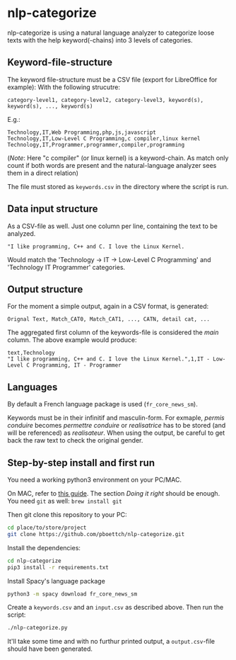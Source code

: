 # nlp-categorize
nlp-categorize is using a natural language analyzer to categorize loose texts
with the help keyword(-chains) into 3 levels of categories.

## Keyword-file-structure

The keyword file-structure must be a CSV file (export for LibreOffice for example):
With the following strucutre:

```CSV
category-level1, category-level2, category-level3, keyword(s), keyword(s), ..., keyword(s)
```

E.g.:

```CSV
Technology,IT,Web Programming,php,js,javascript
Technology,IT,Low-Level C Programming,c compiler,linux kernel
Technology,IT,Programmer,programmer,compiler,programming
```

(*Note*: Here "c compiler" (or linux kernel) is a keyword-chain. As match only
count if both words are present and the natural-language analyzer sees them in
a direct relation)

The file must stored as `keywords.csv` in the directory where the script is run.

## Data input structure

As a CSV-file as well. Just one column per line, containing the text to be analyzed.

```CSV
"I like programming, C++ and C. I love the Linux Kernel.
```

Would match the 'Technology -> IT -> Low-Level C Programming' and 'Technology
IT Programmer' categories.

## Output structure

For the moment a simple output, again in a CSV format, is generated:

```CSV
Orignal Text, Match_CAT0, Match_CAT1, ..., CATN, detail cat, ...
```

The aggregated first column of the keywords-file is considered the _main_ column. The
above example would produce:

```CSV
text,Technology
"I like programming, C++ and C. I love the Linux Kernel.",1,IT - Low-Level C Programming, IT - Programmer
```
## Languages

By default a French language package is used (`fr_core_news_sm`).

Keywords must be in their infinitif and masculin-form. For exmaple, *permis
conduire* becomes *permettre conduire* or *realisatrice* has to be stored (and
will be referenced) as *realisateur*. When using the output, be careful to get back
the raw text to check the original gender.

## Step-by-step install and first run

You need a working python3 environment on your PC/MAC.

On MAC, refer to [this guide](https://docs.python-guide.org/starting/install3/osx/). The section
*Doing it right* should be enough. You need `git` as well: `brew install git`

Then git clone this repository to your PC:

```Bash
cd place/to/store/project
git clone https://github.com/pboettch/nlp-categorize.git
```

Install the dependencies:

```Bash
cd nlp-categorize
pip3 install -r requirements.txt
```

Install Spacy's language package
```Bash
python3 -m spacy download fr_core_news_sm
```

Create a `keywords.csv` and an `input.csv` as described above. Then run the script:

```Bash
./nlp-categorize.py
```

It'll take some time and with no furthur printed output, a `output.csv`-file
should have been generated.
